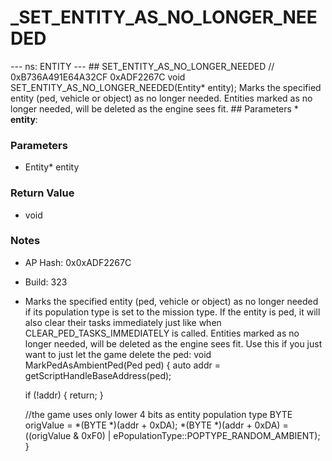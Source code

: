 # _SET_ENTITY_AS_NO_LONGER_NEEDED

--- ns: ENTITY --- ## SET_ENTITY_AS_NO_LONGER_NEEDED  // 0xB736A491E64A32CF 0xADF2267C void SET_ENTITY_AS_NO_LONGER_NEEDED(Entity* entity);  Marks the specified entity (ped, vehicle or object) as no longer needed. Entities marked as no longer needed, will be deleted as the engine sees fit.  ## Parameters * **entity**:

### Parameters
* Entity* entity

### Return Value
* void

### Notes
* AP Hash: 0x0xADF2267C
* Build: 323
* Marks the specified entity (ped, vehicle or object) as no longer needed if its population type is set to the mission type.
If the entity is ped, it will also clear their tasks immediately just like when CLEAR_PED_TASKS_IMMEDIATELY is called.
Entities marked as no longer needed, will be deleted as the engine sees fit.
Use this if you just want to just let the game delete the ped:
void MarkPedAsAmbientPed(Ped ped) {
  auto addr = getScriptHandleBaseAddress(ped);

  if (!addr) {
    return;
  }

  //the game uses only lower 4 bits as entity population type 
  BYTE origValue = *(BYTE *)(addr + 0xDA);
  *(BYTE *)(addr + 0xDA) = ((origValue & 0xF0) | ePopulationType::POPTYPE_RANDOM_AMBIENT);
}

